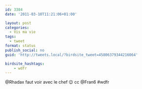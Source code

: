```yaml
---
id: 3384
date: '2011-03-10T11:21:06+01:00'

layout: post
categories:
  - Vis ma vie
tags:
  - tweet
format: status
publish_social: no
guid: 'http://tweets.local/?birdsite_tweet=45806379344216064'

birdsite_hashtags:
    - wdfr
---
```


@Rhadax faut voir avec le chef 😉 cc @Fran6 #wdfr